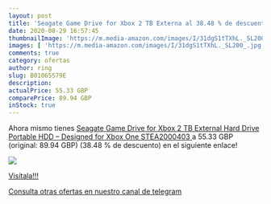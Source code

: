 ```yaml
---
layout: post
title: 'Seagate Game Drive for Xbox 2 TB Externa al 38.48 % de descuento'
date: 2020-08-29 16:57:45
thumbnailImage: 'https://m.media-amazon.com/images/I/31dgS1tTXhL._SL200_.jpg'
images: [ 'https://m.media-amazon.com/images/I/31dgS1tTXhL._SL200_.jpg' ]
comments: true
category: ofertas
author: ring
slug: B01065S79E
description:
actualPrice: 55.33 GBP
comparePrice: 89.94 GBP
inStock: true
---
```


Ahora mismo tienes [Seagate Game Drive for Xbox 2 TB External Hard Drive Portable HDD – Designed for Xbox One  STEA2000403 ](https://www.amazon.com/dp/B01065S79E/?tag=redken08-20) a 55.33 GBP (original: 89.94 GBP) (38.48 %  de descuento) en el siguiente enlace!

[![](https://m.media-amazon.com/images/I/31dgS1tTXhL._SL200_.jpg)](https://www.amazon.com/dp/B01065S79E/?tag=redken08-20)

[Visítala!!!](https://www.amazon.com/dp/B01065S79E/?tag=redken08-20)

[Consulta otras ofertas en nuestro canal de telegram](https://t.me/s/ofertas25)
